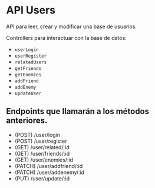 # API Users

API para leer, crear y modificar una base de usuarios.

Controllers para interactuar con la base de datos:

- `userLogin`
- `userRegister`
- `relatedUsers`
- `getFriends`
- `getEnemies`
- `addFriend`
- `addEnemy`
- `updateUser`

## Endpoints que llamarán a los métodos anteriores.

- (POST) /user/login
- (POST) /user/register
- (GET) /user/related/:id
- (GET) /user/friends/:id
- (GET) /user/enemies/:id
- (PATCH) /user/addfriend/:id
- (PATCH) /user/addenemy/:id
- (PUT) /user/update/:id
